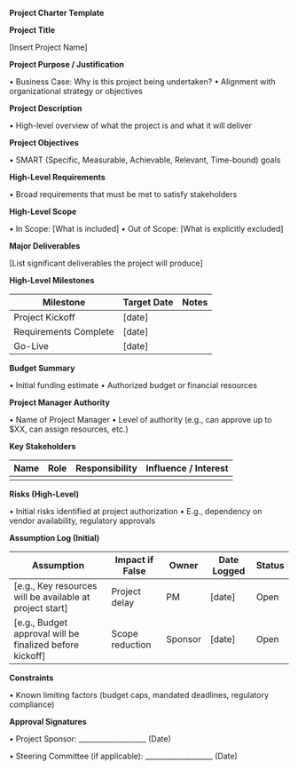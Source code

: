 **Project Charter Template**

**Project Title**

[Insert Project Name]

**Project Purpose / Justification**

•	Business Case: Why is this project being undertaken?
•	Alignment with organizational strategy or objectives

**Project Description**

•	High-level overview of what the project is and what it will deliver

**Project Objectives**

•	SMART (Specific, Measurable, Achievable, Relevant, Time-bound) goals

**High-Level Requirements**

•	Broad requirements that must be met to satisfy stakeholders

**High-Level Scope**

•	In Scope: [What is included]
•	Out of Scope: [What is explicitly excluded]

**Major Deliverables**

[List significant deliverables the project will produce]

**High-Level Milestones**

| Milestone             | Target Date | Notes |
| --------------------- | ----------- | ----- |
| Project Kickoff       | \[date]     |       |
| Requirements Complete | \[date]     |       |
| Go-Live               | \[date]     |       |

**Budget Summary**

•	Initial funding estimate
•	Authorized budget or financial resources

**Project Manager Authority**

•	Name of Project Manager
•	Level of authority (e.g., can approve up to $XX, can assign resources, etc.)

**Key Stakeholders**

 | Name | Role | Responsibility | Influence / Interest |
| ---- | ---- | -------------- | -------------------- |
|      |      |                |                      |

**Risks (High-Level)**

•	Initial risks identified at project authorization
•	E.g., dependency on vendor availability, regulatory approvals

**Assumption Log (Initial)**

| Assumption                                                | Impact if False | Owner   | Date Logged | Status |
| --------------------------------------------------------- | --------------- | ------- | ----------- | ------ |
| \[e.g., Key resources will be available at project start] | Project delay   | PM      | \[date]     | Open   |
| \[e.g., Budget approval will be finalized before kickoff] | Scope reduction | Sponsor | \[date]     | Open   |

**Constraints**

•	Known limiting factors (budget caps, mandated deadlines, regulatory compliance)

**Approval Signatures**

•	Project Sponsor: ___________________ (Date)

•	Steering Committee (if applicable): ___________________ (Date)
